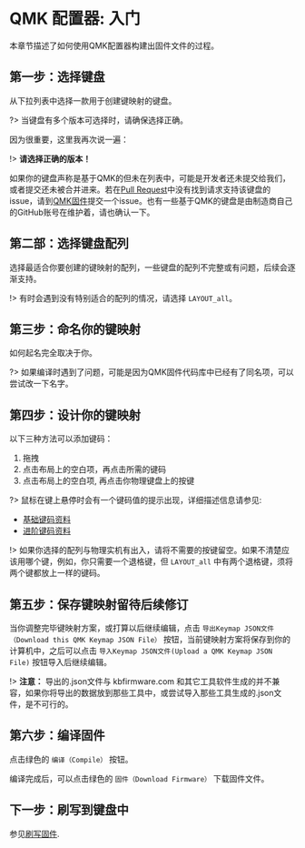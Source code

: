 # QMK 配置器: 入门

本章节描述了如何使用QMK配置器构建出固件文件的过程。

## 第一步：选择键盘

从下拉列表中选择一款用于创建键映射的键盘。

?> 当键盘有多个版本可选择时，请确保选择正确。

因为很重要，这里我再次说一遍：

!> **请选择正确的版本！**

如果你的键盘声称是基于QMK的但未在列表中，可能是开发者还未提交给我们，或者提交还未被合并进来。若在[Pull Request](https://github.com/qmk/qmk_firmware/pulls?q=is%3Aopen+is%3Apr+label%3Akeyboard)中没有找到请求支持该键盘的issue，请到[QMK固件](https://github.com/qmk/qmk_firmware/issues)提交一个issue。也有一些基于QMK的键盘是由制造商自己的GitHub账号在维护着，请也确认一下。  <!-- FIXME(skullydazed): This feels too wordy and I'm not sure we want to encourage these kinds of issues. Also, should we prompt them to bug the manufacutrer? -->

## 第二部：选择键盘配列

选择最适合你要创建的键映射的配列，一些键盘的配列不完整或有问题，后续会逐渐支持。

!> 有时会遇到没有特别适合的配列的情况，请选择 `LAYOUT_all`。

## 第三步：命名你的键映射

如何起名完全取决于你。

?> 如果编译时遇到了问题，可能是因为QMK固件代码库中已经有了同名项，可以尝试改一下名字。

## 第四步：设计你的键映射

以下三种方法可以添加键码：

1. 拖拽
2. 点击布局上的空白项，再点击所需的键码
3. 点击布局上的空白项, 再点击你物理键盘上的按键

?> 鼠标在键上悬停时会有一个键码值的提示出现，详细描述信息请参见:

* [基础键码资料](zh-cn/keycodes_basic.md)
* [进阶键码资料](zh-cn/feature_advanced_keycodes.md)

!> 如果你选择的配列与物理实机有出入，请将不需要的按键留空。如果不清楚应该用哪个键，例如，你只需要一个退格键，但 `LAYOUT_all` 中有两个退格键，须将两个键都放上一样的键码。

## 第五步：保存键映射留待后续修订

当你调整完毕键映射方案，或打算以后继续编辑，点击 `导出Keymap JSON文件（Download this QMK Keymap JSON File）` 按钮，当前键映射方案将保存到你的计算机中，之后可以点击 `导入Keymap JSON文件(Upload a QMK Keymap JSON File)` 按钮导入后继续编辑。

!> **注意：** 导出的.json文件与 kbfirmware.com 和其它工具软件生成的并不兼容，如果你将导出的数据放到那些工具中，或尝试导入那些工具生成的.json文件，是不可行的。

## 第六步：编译固件

点击绿色的 `编译（Compile）` 按钮。

编译完成后，可以点击绿色的 `固件（Download Firmware）` 下载固件文件。

## 下一步：刷写到键盘中

参见[刷写固件](zh-cn/newbs_flashing.md).
